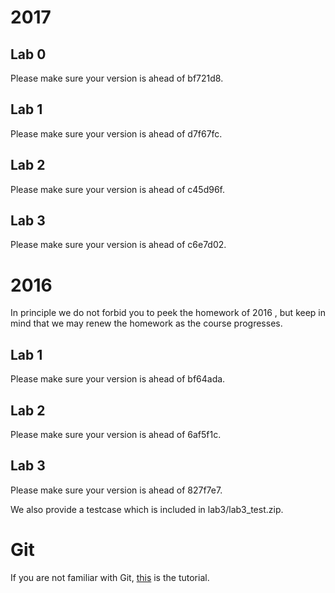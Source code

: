 # 2017
## Lab 0
Please make sure your version is ahead of bf721d8.

## Lab 1
Please make sure your version is ahead of d7f67fc.

## Lab 2
Please make sure your version is ahead of c45d96f.

## Lab 3
Please make sure your version is ahead of c6e7d02.

# 2016
In principle we do not forbid you to peek the homework of 2016
, but keep in mind that we may renew the homework as the course progresses.

## Lab 1
Please make sure your version is ahead of bf64ada.

## Lab 2
Please make sure your version is ahead of 6af5f1c.

## Lab 3
Please make sure your version is ahead of 827f7e7.

We also provide a testcase which is included in lab3/lab3\_test.zip.

# Git
If you are not familiar with Git, [this](http://backlogtool.com/git-guide/tw/intro/intro1_1.html) is the tutorial.
